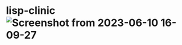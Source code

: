 # lisp-clinic![Screenshot from 2023-06-10 16-09-27](https://github.com/mrquaketotheworld/lisp-clinic/assets/53916002/b3c38dc5-cee6-48c5-9e34-51fda29fcd7b)
